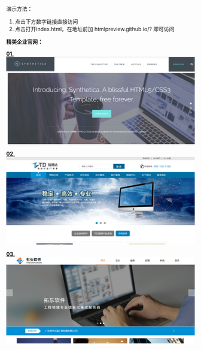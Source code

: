 演示方法：
1. 点击下方数字链接直接访问 
2. 点击打开index.html，在地址前加 htmlpreview.github.io/? 即可访问 

**精美企业官网：**

**[01.](https://icegeeker.github.io/effective-succotash/)**
![01.](https://github.com/icegeeker/effective-succotash/blob/master/img/0.png)

**[02.](http://htmlpreview.github.io/?https://github.com/icegeeker/effective-succotash/blob/icegeeker-patch-1/index.html)**
![02.](https://github.com/icegeeker/effective-succotash/blob/icegeeker-patch-1/img/1.png)

**[03.](http://htmlpreview.github.io/?https://github.com/icegeeker/effective-succotash/blob/icegeeker-patch-2/index.html)**
![03.](https://github.com/icegeeker/effective-succotash/blob/icegeeker-patch-2/img/2.png)


